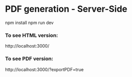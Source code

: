 PDF generation - Server-Side
=======


npm install
npm run dev


### To see HTML version:
http://localhost:3000/

### To see PDF version:
http://localhost:3000/?exportPDF=true